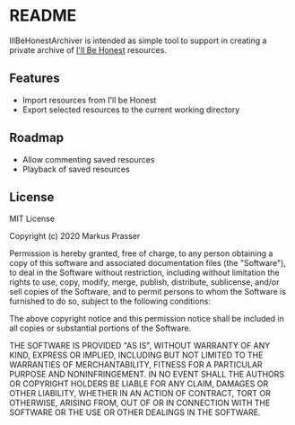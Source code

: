 # README

IllBeHonestArchiver is intended as simple tool to support in creating a private
archive of [I'll Be Honest](https://illbehonest.com) resources.

## Features

* Import resources from I'll be Honest
* Export selected resources to the current working directory

## Roadmap

* Allow commenting saved resources
* Playback of saved resources

## License

MIT License

Copyright (c) 2020 Markus Prasser

Permission is hereby granted, free of charge, to any person obtaining a copy
of this software and associated documentation files (the "Software"), to deal
in the Software without restriction, including without limitation the rights
to use, copy, modify, merge, publish, distribute, sublicense, and/or sell
copies of the Software, and to permit persons to whom the Software is
furnished to do so, subject to the following conditions:

The above copyright notice and this permission notice shall be included in all
copies or substantial portions of the Software.

THE SOFTWARE IS PROVIDED "AS IS", WITHOUT WARRANTY OF ANY KIND, EXPRESS OR
IMPLIED, INCLUDING BUT NOT LIMITED TO THE WARRANTIES OF MERCHANTABILITY,
FITNESS FOR A PARTICULAR PURPOSE AND NONINFRINGEMENT. IN NO EVENT SHALL THE
AUTHORS OR COPYRIGHT HOLDERS BE LIABLE FOR ANY CLAIM, DAMAGES OR OTHER
LIABILITY, WHETHER IN AN ACTION OF CONTRACT, TORT OR OTHERWISE, ARISING FROM,
OUT OF OR IN CONNECTION WITH THE SOFTWARE OR THE USE OR OTHER DEALINGS IN THE
SOFTWARE.
